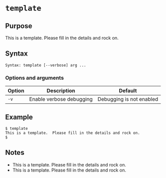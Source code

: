 # `template`

## Purpose
This is a template.  Please fill in the details and rock on.

## Syntax
```
Syntax: template [--verbose] arg ...
```

### Options and arguments
| Option | Description | Default |
| ------ | ----------- | ------- |
|  `-v`  | Enable verbose debugging | Debugging is not enabled |

## Example

```
$ template
This is a template.  Please fill in the details and rock on.
$
```

## Notes

- This is a template.  Please fill in the details and rock on.
- This is a template.  Please fill in the details and rock on.

